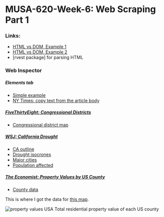 # MUSA-620-Week-6: Web Scraping Part 1

### Links:
* [HTML vs DOM, Example 1](https://blueshift.io/selectors2.html)
* [HTML vs DOM, Example 2](https://blueshift.io/selectors2.html)
* [rvest package] for parsing HTML

### Web Inspector

##### Elements tab
* [Simple example](https://blueshift.io/selectors2.html)
* [NY Times: copy text from the article body](https://www.nytimes.com/2016/08/23/upshot/50-years-of-electoral-college-maps-how-the-us-turned-red-and-blue.html)

##### [FiveThirtyEight: Congressional Districts](https://projects.fivethirtyeight.com/redistricting-maps/)
* [Congressional district map](https://projects.fivethirtyeight.com/redistricting-maps/US-current.topo.json)

##### [WSJ: California Drought](http://graphics.wsj.com/californias-long-challenge-with-drought/)
* [CA outline](http://graphics.wsj.com/californias-long-challenge-with-drought/data/shared/california.topo.json)
* [Drought isocrones](http://graphics.wsj.com/californias-long-challenge-with-drought/data/drought/drought.ca.topo.json)
* [Major cities](http://graphics.wsj.com/californias-long-challenge-with-drought/data/shared/major_cities.topo.json)
* [Population affected](http://graphics.wsj.com/californias-long-challenge-with-drought/data/drought/population-affected.csv)

##### [The Economist: Property Values by US County](https://www.economist.com/blogs/graphicdetail/2015/04/daily-chart-2)
* [County data](https://infographics.economist.com/2015/ASBTest/Land/js/countyData.js?__sbCache=0.26521743179319657)

This is where I got the data for [this map](http://metrocosm.com/the-housing-value-of-every-county-in-the-u-s/).

![property values USA](http://i0.wp.com/metrocosm.com/wp-content/uploads/2015/10/cartogram-property-values.gif)
Total residential property value of each US county
